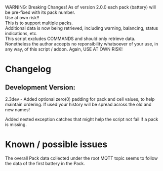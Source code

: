 WARNING: Breaking Changes! As of version 2.0.0 each pack (battery) will be pre-fixed with its pack number. 
<br>
Use at own risk!! 
<br>
This is to support multiple packs. 
<br>
Additional data is now being retrieved, including warning, balancing, status indications, etc. 
<br>
This script excludes COMMANDS and should only retrieve data. Nonetheless the author accepts no reponsibility whatsoever of your use, in any way, of this script / addon. Again, USE AT OWN RISK!
<br>
<h1>Changelog</h1>
<h2>Development Version:</h2>

2.3dev - Added optional zero(0) padding for pack and cell values, to help maintain ordering. If used your history will be spread across the old and new names!

Added nested exception catches that might help the script not fail if a pack is missing.


<h1>Known / possible issues</h1>
The overall Pack data collected under the root MQTT topic seems to follow the data of the first battery in the Pack.